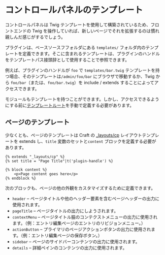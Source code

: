 # コントロールパネルのテンプレート

コントロールパネルは Twig テンプレートを使用して構築されているため、フロントエンドの Twig を操作していれば、新しいページでそれを拡張するのは慣れ親しんだ感じがするでしょう。

プラグインは、ベースソースフフォルダにある `templates/` フォルダ内のテンプレートを定義できます。そこに含まれるテンプレートは、プラグインのハンドルをテンプレートパス接頭辞として使用することで参照できます。

例えば、プラグインのハンドルが `foo` で `templates/bar.twig` テンプレートを持つ場合、そのテンプレートは`/admin/foo/bar` にブラウザで移動するか、Twig から `foo/bar`（または、`foo/bar.twig`）を include / extends することによってアクセスできます。

モジュールもテンプレートを持つことができます。しかし、アクセスできるようにする前に[テンプレートルート](template-roots.md)を手動で定義する必要があります。

## ページのテンプレート

少なくとも、ページのテンプレートは Craft の [_layouts/cp](https://github.com/craftcms/cms/blob/develop/src/templates/_layouts/cp.html) レイアウトテンプレートを extends し、`title` 変数のセットと`content` ブロックを定義する必要があります。

```twig
{% extends "_layouts/cp" %}
{% set title = "Page Title"|t('plugin-handle') %}

{% block content %}
    <p>Page content goes here</p>
{% endblock %}
```

次のブロックも、ページの他の外観をカスタマイズするために定義できます。

- `header` – ページタイトルや他のヘッダー要素を含むページヘッダーの出力に使用されます。
- `pageTitle` – ページタイトルの出力にしようされます。
- `contextMenu` – ページタイトル脇のコンテクストメニューの出力に使用されます。（例：エントリ編集ページのエントリのリビジョンメニュー。）
- `actionButton` – プライマリのページアクションボタンの出力に使用されます。（例：エントリ編集ページの保存ボタン。）
- `sidebar` – ページのサイドバーコンテンツの出力に使用されます。
- `details` – 詳細ペインのコンテンツの出力に使用されます。